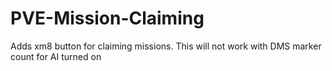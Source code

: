 # PVE-Mission-Claiming
Adds xm8 button for claiming missions. This will not work with DMS marker count for AI turned on

